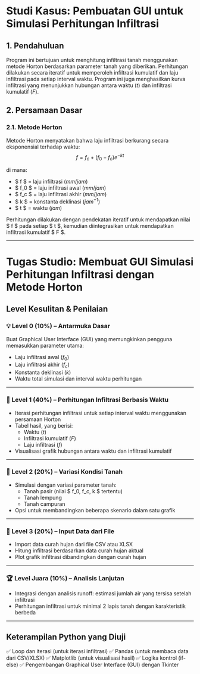 # Studi Kasus: Pembuatan GUI untuk Simulasi Perhitungan Infiltrasi

## 1. Pendahuluan
Program ini bertujuan untuk menghitung infiltrasi tanah menggunakan metode Horton berdasarkan parameter tanah yang diberikan. Perhitungan dilakukan secara iteratif untuk memperoleh infiltrasi kumulatif dan laju infiltrasi pada setiap interval waktu. Program ini juga menghasilkan kurva infiltrasi yang menunjukkan hubungan antara waktu $(t)$ dan infiltrasi kumulatif $(F)$.

## 2. Persamaan Dasar
### 2.1. Metode Horton
Metode Horton menyatakan bahwa laju infiltrasi berkurang secara eksponensial terhadap waktu:
$$ f = f_c + (f_0 - f_c)e^{-kt} $$

di mana:
- $ f $ = laju infiltrasi $(mm/jam)$
- $ f_0 $ = laju infiltrasi awal $(mm/jam)$
- $ f_c $ = laju infiltrasi akhir $(mm/jam)$
- $ k $ = konstanta deklinasi $(jam^{-1})$
- $ t $ = waktu $(jam)$

Perhitungan dilakukan dengan pendekatan iteratif untuk mendapatkan nilai $ f $ pada setiap $ t $, kemudian diintegrasikan untuk mendapatkan infiltrasi kumulatif $ F $.

---

# **Tugas Studio: Membuat GUI Simulasi Perhitungan Infiltrasi dengan Metode Horton**

## **Level Kesulitan & Penilaian**

### **💡 Level 0 (10%) – Antarmuka Dasar**
Buat Graphical User Interface (GUI) yang memungkinkan pengguna memasukkan parameter utama:
- Laju infiltrasi awal $( f_0 )$
- Laju infiltrasi akhir $( f_c )$
- Konstanta deklinasi $( k )$
- Waktu total simulasi dan interval waktu perhitungan

---

### **🏅 Level 1 (40%) – Perhitungan Infiltrasi Berbasis Waktu**
- Iterasi perhitungan infiltrasi untuk setiap interval waktu menggunakan persamaan Horton
- Tabel hasil, yang berisi:
  - Waktu $(t)$
  - Infiltrasi kumulatif $(F)$
  - Laju infiltrasi $(f)$
- Visualisasi grafik hubungan antara waktu dan infiltrasi kumulatif

---

### **🏅 Level 2 (20%) – Variasi Kondisi Tanah**
- Simulasi dengan variasi parameter tanah:
  - Tanah pasir (nilai $ f_0, f_c, k $ tertentu)
  - Tanah lempung
  - Tanah campuran
- Opsi untuk membandingkan beberapa skenario dalam satu grafik

---

### **🏅 Level 3 (20%) – Input Data dari File**
- Import data curah hujan dari file CSV atau XLSX
- Hitung infiltrasi berdasarkan data curah hujan aktual
- Plot grafik infiltrasi dibandingkan dengan curah hujan

---

### **🏆 Level Juara (10%) – Analisis Lanjutan**
- Integrasi dengan analisis runoff: estimasi jumlah air yang tersisa setelah infiltrasi
- Perhitungan infiltrasi untuk minimal 2 lapis tanah dengan karakteristik berbeda

---

## **Keterampilan Python yang Diuji**
✅ Loop dan iterasi (untuk iterasi infiltrasi)
✅ Pandas (untuk membaca data dari CSV/XLSX)
✅ Matplotlib (untuk visualisasi hasil)
✅ Logika kontrol (if-else)
✅ Pengembangan Graphical User Interface (GUI) dengan Tkinter
